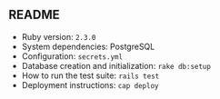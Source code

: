 ## README

- Ruby version: `2.3.0`
- System dependencies: PostgreSQL
- Configuration: `secrets.yml`
- Database creation and initialization: `rake db:setup`
- How to run the test suite: `rails test`
- Deployment instructions: `cap deploy`
